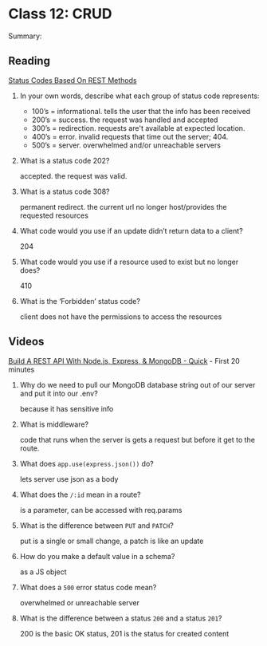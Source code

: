 Class 12: CRUD
==============

Summary:

Reading
-------

[Status Codes Based On REST Methods](https://www.moesif.com/blog/technical/api-design/Which-HTTP-Status-Code-To-Use-For-Every-CRUD-App/)

1. In your own words, describe what each group of status code represents:

    * 100’s = informational. tells the user that the info has been received
    * 200’s = success. the request was handled and accepted
    * 300’s = redirection. requests are't available at expected location.
    * 400’s = error. invalid requests that time out the server; 404.
    * 500’s = server. overwhelmed and/or unreachable servers
2. What is a status code 202?

    accepted. the request was valid.

3. What is a status code 308?

    permanent redirect. the current url no longer host/provides the requested resources

4. What code would you use if an update didn’t return data to a client?

    204

5. What code would you use if a resource used to exist but no longer does?

    410

6. What is the ‘Forbidden’ status code?

    client does not have the permissions to access the resources

Videos
------

[Build A REST API With Node.js, Express, & MongoDB - Quick](https://www.youtube.com/channel/UCFbNIlppjAuEX4znoulh0Cw) - First 20 minutes

1. Why do we need to pull our MongoDB database string out of our server and put it into our .env?

    because it has sensitive info

2. What is middleware?

    code that runs when the server is gets a request but before it get to the route.

3. What does `app.use(express.json())` do?

    lets server use json as a body

4. What does the `/:id` mean in a route?

    is a parameter, can be accessed with req.params

5. What is the difference between `PUT` and `PATCH`?

    put is a single or small change, a patch is like an update

6. How do you make a default value in a schema?

    as a JS object

7. What does a `500` error status code mean?

    overwhelmed or unreachable server

8. What is the difference between a status `200` and a status `201`?

    200 is the basic OK status, 201 is the status for created content
